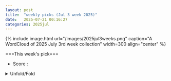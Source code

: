 ```yaml
---
layout: post
title:  "weekly picks (Jul 3 week 2025)"
date:   2025-07-21 00:16:27
categories: 2025jul
---
```


{% include image.html url="/images/2025jul3weeks.png" caption="A WordCloud of 2025 July 3rd week collection" width=300 align="center" %}




===This week's pick===


* Score : 




<details>
  <summary> Unfold/Fold </summary>
  {% capture markdowncontent %}

---
07/22


1. **[wphs-1kfd](http://link.aps.org/doi/10.1103/wphs-1kfd)** Phase Transitions in an Expanding Medium: Hot Remnants (PRL)

1. **[gy6f-4cs9](http://link.aps.org/doi/10.1103/gy6f-4cs9)** Double Spin Resonance for Traceable Ultrasensitive Atomic Spin Sensor (PRL)

1. **[s27c-kmfs](http://link.aps.org/doi/10.1103/s27c-kmfs)** Intervalley Coherent Order in Rhombohedral Tetralayer Graphene on MoS2 (PRL)

1. **[z8wj-f384](http://link.aps.org/doi/10.1103/z8wj-f384)** Disorder-Induced Slow Relaxation of Phonon Polarization (PRL)

1. **[kd73-93cg](http://link.aps.org/doi/10.1103/kd73-93cg)** Linear Scaling Causal Discovery from High-Dimensional Time Series by Dynamical Community Detection (PRL)

1. **[Physics.18.135](http://link.aps.org/doi/10.1103/Physics.18.135)** Testing Quantum Theory in Curved Spacetime (Physics)

1. **[6yl6-fr8b](http://link.aps.org/doi/10.1103/6yl6-fr8b)** Mathematical crystal chemistry II: Random search for ionic crystals and analysis on oxide crystals registered in ICSD (PRR)



1. **[2507.14281v1](https://arxiv.org/abs/2507.14281)** High-T_rm c AgxBC and CuxBC superconductors accessible via topochemical reactions (arXiv)

1. **[2507.14357v1](https://arxiv.org/abs/2507.14357)** Supercurrent tuning of the Josephson coupling energy (arXiv)

1. **[2507.14364v1](https://arxiv.org/abs/2507.14364)** Chiral-induced circularly polarized light emission from a single-molecule junction (arXiv)

1. **[2507.14365v1](https://arxiv.org/abs/2507.14365)** Dynamic annihilation pathways of magnetic skyrmions (arXiv)

1. **[2507.14435v1](https://arxiv.org/abs/2507.14435)** Critical angles and one-dimensional moire physics in twisted rectangular lattices (arXiv)

1. **[2507.14466v1](https://arxiv.org/abs/2507.14466)** A new collective mode in an iron-based superconductor with electronic nematicity (arXiv)

1. **[2507.14476v1](https://arxiv.org/abs/2507.14476)** Light-Induced Giant Enhancement of the Nonlinear Hall Effect in Two-Dimensional Electron Gases at KTaO3 (111) Interfaces (arXiv)

1. **[2507.14540v1](https://arxiv.org/abs/2507.14540)** The Anisotropy of Thermal Activation Energy of 2H-NbS2 (arXiv)

1. **[2507.14598v1](https://arxiv.org/abs/2507.14598)** Spin orientation -- a subtle interplay between strain and multipole Coulomb interactions (arXiv)

1. **[2507.14618v1](https://arxiv.org/abs/2507.14618)** Floquet composite Dirac semimetals (arXiv)

1. **[2507.14671v1](https://arxiv.org/abs/2507.14671)** Superconducting order parameter manifested in quasicrystals (arXiv)

1. **[2507.14732v1](https://arxiv.org/abs/2507.14732)** Spiral renormalization group flow and universal entanglement spectrum of the non-Hermitian 5-state Potts model (arXiv)

1. **[2507.14754v1](https://arxiv.org/abs/2507.14754)** Fluctuation-induced Hall-like lateral forces in a chiral-gain environment (arXiv)

1. **[2507.14763v1](https://arxiv.org/abs/2507.14763)** Enhanced phonon-drag by nanoscale design of homoepitaxial beta-Ga2O3 (arXiv)

1. **[2507.14890v1](https://arxiv.org/abs/2507.14890)** Probing the band structure of the strongly correlated antiferromagnet NiPS3 across its phase transition (arXiv)

1. **[2507.14977v1](https://arxiv.org/abs/2507.14977)** Potential barriers are nearly-ideal quantum thermoelectrics at finite power output (arXiv)

1. **[2507.14996v1](https://arxiv.org/abs/2507.14996)** Lifshitz Quantum Mechanics and Anisotropic Josephson Junction (arXiv)

1. **[2507.15011v1](https://arxiv.org/abs/2507.15011)** Quantum Capacitance and Electronic Properties of a Hexagonal Boron Nitride based FET Gas Sensor (arXiv)

1. **[2507.15068v1](https://arxiv.org/abs/2507.15068)** General scaling behavior of superconductors (arXiv)

1. **[2507.15170v1](https://arxiv.org/abs/2507.15170)** Revisiting the magnetic ground states of RECo5 permanent magnets (arXiv)

1. **[2507.15366v1](https://arxiv.org/abs/2507.15366)** Elucidating the origin of long-range ferromagnetic order in Fe3GeTe2 by low-energy magnon excitation studies (arXiv)

1. **[2507.15451v1](https://arxiv.org/abs/2507.15451)** Z2 topological trion insulator (arXiv)

1. **[2507.15510v1](https://arxiv.org/abs/2507.15510)** Magnetic Phase Diagrams of Antiferromagnet DyB12 with Jahn-Teller Lattice Instability and Electron Phase Separation (arXiv)

1. **[2507.15527v1](https://arxiv.org/abs/2507.15527)** Spin-orbit crossover and the origin of magnetic torque in kagome metals (arXiv)

1. **[2507.15531v1](https://arxiv.org/abs/2507.15531)** Skyrmion Hall effect and shape deformation of current-driven bilayer skyrmions in synthetic antiferromagnets (arXiv)

1. **[2507.15547v1](https://arxiv.org/abs/2507.15547)** Towards Understanding Prolate 4f Monomers: Numerical Predictions and Experimental Validation of Electronic Properties and Slow Relaxation in a Muffin-shaped Er^III Complex (arXiv)

1. **[2507.15554v1](https://arxiv.org/abs/2507.15554)** Interplay of Zeeman Splitting and Tunnel Coupling in Coherent Spin Qubit Shuttling (arXiv)

1. **[2507.15565v1](https://arxiv.org/abs/2507.15565)** Discrete time crystal and perfect many-body tunneling in a periodically driven Heisenberg spin chain (arXiv)

1. **[2507.15647v1](https://arxiv.org/abs/2507.15647)** Layer-selective Cooper pairing in an alternately stacked transition metal dichalcogenide (arXiv)

1. **[2507.15668v1](https://arxiv.org/abs/2507.15668)** Interaction-induced nematic Dirac semimetal from quadratic band touching: A constrained-path quantum Monte Carlo study (arXiv)

1. **[2507.15792v1](https://arxiv.org/abs/2507.15792)** Enhanced Superconductivity and Vortex Dynamics in One-Dimensional TaS2 Nanowires (arXiv)

1. **[2507.15853v1](https://arxiv.org/abs/2507.15853)** Optimized Fabrication Procedure for High-Quality Graphene-based Moire Superlattice Devices (arXiv)

1. **[2507.12886v1](https://arxiv.org/abs/2507.12886)** Disordered purification phase transition in hybrid random circuits (arXiv)

1. **[2507.14292v1](https://arxiv.org/abs/2507.14292)** Interplay of orbital and spin magnetization in trigonal tellurium (arXiv)

1. **[2507.14416v1](https://arxiv.org/abs/2507.14416)** Phonon density of states of magnetite (\ce{Fe3O4}) nanoparticles via molecular dynamics simulations (arXiv)

1. **[2507.14493v1](https://arxiv.org/abs/2507.14493)** Tunable exchange bias in Y3Fe5O12 film on Gd3Ga5O12 (arXiv)

1. **[2507.14523v1](https://arxiv.org/abs/2507.14523)** Anisotropic Anderson localization in higher-dimensional nonreciprocal lattices (arXiv)

1. **[2507.14709v1](https://arxiv.org/abs/2507.14709)** Temperature Dependent Mechanical and Structural Properties of Uniaxially Strained Planar Graphene (arXiv)

1. **[2507.14710v1](https://arxiv.org/abs/2507.14710)** Anomalous temperature dependence of local magnetic fields in altermagnetic MnTe (arXiv)

1. **[2507.14868v1](https://arxiv.org/abs/2507.14868)** Interference and short-range correlation in fermionic Hubbard gases (arXiv)

1. **[2507.14895v1](https://arxiv.org/abs/2507.14895)** Granovskii-Zhedanov Scar of XYZ Spin-chain: Modern Algebraic Perspectives and Realization in Higher Dimensional Lattices (arXiv)

1. **[2507.14923v1](https://arxiv.org/abs/2507.14923)** Model of dark current in silicon-based barrier impurity band infrared detector devices (arXiv)

1. **[2507.15023v1](https://arxiv.org/abs/2507.15023)** Sustained Amplification of Coherent Spin Waves by Parametric Pumping with Surface Acoustic Waves (arXiv)

1. **[2507.15052v1](https://arxiv.org/abs/2507.15052)** Anomalous Power Factor Enhancement and Local Structural Transition in Ni-Doped TiCoSb (arXiv)

1. **[2507.15056v1](https://arxiv.org/abs/2507.15056)** Transversal non-Clifford gates on qLDPC codes breaking the \sqrt N distance barrier and quantum-inspired geometry with Z2 systolic freedom (arXiv)

1. **[2507.15327v1](https://arxiv.org/abs/2507.15327)** Giant Resonance Raman Scattering via Anisotropic Excitons in ReS2 (arXiv)

1. **[2507.15384v1](https://arxiv.org/abs/2507.15384)** Anatomy of Non-Hermitian Dynamical Quantum Phase Transitions (arXiv)

1. **[2507.15429v1](https://arxiv.org/abs/2507.15429)** Anomalous charge density wave in two-dimensional altermagnet WO (arXiv)

1. **[2507.15466v1](https://arxiv.org/abs/2507.15466)** 't Hooft Anomalies and Defect Conformal Manifolds: Topological Signatures from Modulated Effective Actions (arXiv)

1. **[2507.15760v1](https://arxiv.org/abs/2507.15760)** Fourier Plane Tomographic Spectroscopy Reveals Orientation-Dependent Multipolar Plasmon Modes in Micrometer-Scale Janus Particles (arXiv)

1. **[2507.15817v1](https://arxiv.org/abs/2507.15817)** Charge density wave in intermetallic oxides R5Pb3O (R = La and Ce) (arXiv)

1. **[2507.15838v1](https://arxiv.org/abs/2507.15838)** Electron-Transfer and Exchange-Interaction Model of the Ligand Hyperfine Structure of Alkylated Iron-Sulfur Clusters (arXiv)





---
07/21

1. **[s41467-025-61735-9](https://www.nature.com/articles/s41467-025-61735-9)** Theoretical framework for confined ion transport in two-dimensional nanochannels (Nature Communications)



1. **[2507.13418v1](https://arxiv.org/abs/2507.13418)** The Hofstadter Butterfly: Bridging Condensed Matter, Topology, and Number Theory (arXiv)

1. **[2507.13513v1](https://arxiv.org/abs/2507.13513)** Lattice-charge coupling in a trilayer nickelate with intertwined density wave order (arXiv)

1. **[2507.13536v1](https://arxiv.org/abs/2507.13536)** High-performance amorphous superconducting rhenium films by e-beam evaporation (arXiv)

1. **[2507.13606v1](https://arxiv.org/abs/2507.13606)** Magnon-induced topological phases (arXiv)

1. **[2507.13688v1](https://arxiv.org/abs/2507.13688)** Topological Majorana flat bands in the Kitaev model on a Bishamon-kikko lattice (arXiv)

1. **[2507.13694v1](https://arxiv.org/abs/2507.13694)** Strain-Engineered Electronic Structure and Superconductivity in La3Ni2O7 Thin Films (arXiv)

1. **[2507.13699v1](https://arxiv.org/abs/2507.13699)** Spin-Electric Control of Individual Molecules on Surfaces (arXiv)

1. **[2507.13714v1](https://arxiv.org/abs/2507.13714)** Enhancing Coherence with a Clock Transition and Dynamical Decoupling in the Cr7Mn Molecular Nanomagnet (arXiv)

1. **[2507.13760v1](https://arxiv.org/abs/2507.13760)** Investigation of competing magnetic orders and the associated spin-phonon coupling effect in quasi-2D Cr1+xTe2 (x = 0.22) single crystal (arXiv)

1. **[2507.13781v1](https://arxiv.org/abs/2507.13781)** Resonant two-qubit gates for fermionic simulations with spin qubits (arXiv)

1. **[2507.13796v1](https://arxiv.org/abs/2507.13796)** Intraband circular photogalvanic effect in Weyl semimetals (arXiv)

1. **[2507.13816v1](https://arxiv.org/abs/2507.13816)** Resonant Photoluminescence of Quantum Incompressible Liquids (arXiv)

1. **[2507.13838v1](https://arxiv.org/abs/2507.13838)** Tuning the Surface States of Fe3O4 Nanoparticles for Enhanced Magnetic Anisotropy and Induction Efficacy (arXiv)

1. **[2507.13843v1](https://arxiv.org/abs/2507.13843)** Sizable superconducting gap and anisotropic chiral topological superconductivity in the Weyl semimetal PtBi2 (arXiv)

1. **[2507.13877v1](https://arxiv.org/abs/2507.13877)** Exact ground state on the 3D analogue of the Shastry-Sutherland model (arXiv)

1. **[2507.13962v1](https://arxiv.org/abs/2507.13962)** Alignment behavior of 2D diopsides (d-silicates) under the influence of an AC electric field (arXiv)

1. **[2507.13967v1](https://arxiv.org/abs/2507.13967)** Excitonic Insulator and the Extended Falicov--Kimball Model Away from Half-Filling (arXiv)

1. **[2507.14028v1](https://arxiv.org/abs/2507.14028)** Density Matrix Geometry and Sum Rules (arXiv)

1. **[2507.14065v1](https://arxiv.org/abs/2507.14065)** Predicting interface and spin states in armchair graphene nanoribbon junctions (arXiv)

1. **[2507.14074v1](https://arxiv.org/abs/2507.14074)** Emergent topology by Landau level mixing in quantum Hall-superconductor nanostructures (arXiv)

1. **[2507.14108v1](https://arxiv.org/abs/2507.14108)** Fast charge noise sensing using a spectator valley state in a singlet-triplet qubit (arXiv)

1. **[2507.13427v1](https://arxiv.org/abs/2507.13427)** Two-photon coupling via Josephson element II: Interaction renormalizations and cross-Kerr coupling (arXiv)

1. **[2507.13437v1](https://arxiv.org/abs/2507.13437)** Free Fermion Dynamics with Measurements: Topological Classification and Adaptive Preparation of Topological States (arXiv)

1. **[2507.13444v1](https://arxiv.org/abs/2507.13444)** Emergent cavity-QED dynamics along the edge of a photonic lattice (arXiv)

1. **[2507.13496v1](https://arxiv.org/abs/2507.13496)** Growing Sparse Quantum Codes from a Seed (arXiv)

1. **[2507.13784v1](https://arxiv.org/abs/2507.13784)** Room-Temperature Surface Exciton Polaritons in Colloidal J-Aggregate Flakes (arXiv)

1. **[2507.13840v1](https://arxiv.org/abs/2507.13840)** Quantifying mixed-state entanglement via partial transpose and realignment moments (arXiv)

1. **[2507.13862v1](https://arxiv.org/abs/2507.13862)** Role of quantum state texture in probing resource theories and quantum phase transition (arXiv)

1. **[2507.14092v1](https://arxiv.org/abs/2507.14092)** Ex Situ Fabrication of Superconducting Nanostructures for Low-Temperature STM (arXiv)

1. **[2507.14135v1](https://arxiv.org/abs/2507.14135)** Do mixed states exhibit deep thermalisation? (arXiv)





  {% endcapture %}
  {{ markdowncontent | markdownify }}
 </details>

<style>
  details {
    margin: 10px 0;
  }
  summary {
    cursor: pointer;
  }
</style>
